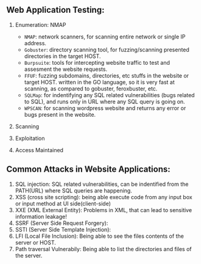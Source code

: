 ## Web Application Testing:

1. Enumeration: NMAP

   - `NMAP`: network scanners, for scanning entire network or single IP address.
   - `Gobuster`: directory scanning tool, for fuzzing/scanning presented directories in the target HOST.
   - `Burpsuite`: tools for intercepting website traffic to test and assesment the website requests.
   - `FFUF`: fuzzing subdomains, directories, etc stuffs in the website or target HOST. written in the GO language, so it
     is very fast at scanning, as compared to gobuster, feroxbuster, etc.
   - `SQLMap`: for indentifying any SQL related vulnerabilities (bugs related to SQL), and runs only in URL where any SQL
     query is going on.
   - `WPSCAN`: for scanning wordpress website and returns any error or bugs present in the website.

2. Scanning
3. Exploitation
4. Access Maintained

## Common Attacks in Website Applications:

1. SQL injection: SQL related vulnerabilities, can be indentified from the PATH(URL) where SQL queries are happening.
2. XSS (cross site scripting): being able execute code from any input box or input method at UI side(client-side)
3. XXE (XML External Entity): Problems in XML, that can lead to sensitive information leakage!
4. SSRF (Server Side Request Forgery):
5. SSTI (Server Side Template Injection):
6. LFI (Local File Inclusion): Being able to see the files contents of the server or HOST.
7. Path traversal Vulnerabily: Being able to list the directories and files of the server.
